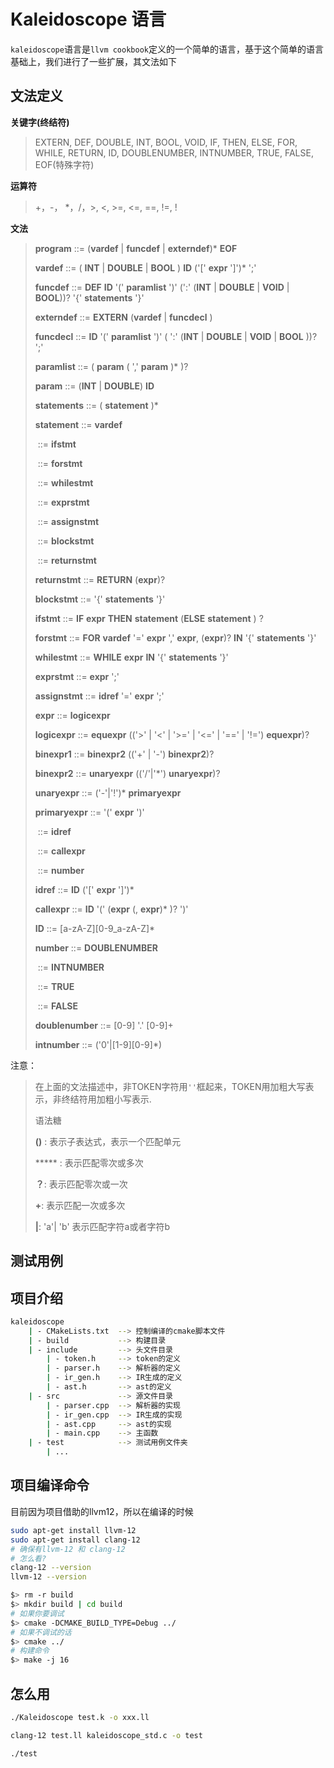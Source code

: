# Kaleidoscope 语言

`kaleidoscope`语言是`llvm cookbook`定义的一个简单的语言，基于这个简单的语言基础上，我们进行了一些扩展，其文法如下

## 文法定义

**关键字(终结符)**

> EXTERN, DEF, DOUBLE, INT, BOOL, VOID, IF, THEN, ELSE, FOR, WHILE, RETURN, ID, DOUBLENUMBER, INTNUMBER, TRUE, FALSE, EOF(特殊字符)

**运算符**

> +，-， *，/，>, <, >=, <=, ==, !=, !

**文法**

> **program** ::= (**vardef** | **funcdef** | **externdef**)* **EOF**
>
> **vardef** ::= ( **INT** | **DOUBLE** | **BOOL** ) **ID** ('[' **expr** ']')* ';'
>
> **funcdef** ::= **DEF** **ID** '(' **paramlist** ')' (':' (**INT** | **DOUBLE** | **VOID** | **BOOL**))? '{' **statements** '}'
>
> **externdef** ::= **EXTERN** (**vardef** | **funcdecl** )
>
> **funcdecl** ::= **ID** '(' **paramlist** ')' ( ':' (**INT** | **DOUBLE** | **VOID** | **BOOL** ))? ';'
>
> **paramlist** ::= ( **param** ( ',' **param** )* )?
>
> **param** ::= (**INT** | **DOUBLE**) **ID**
>
> **statements** ::= ( **statement** )*
>
> **statement** ::= **vardef**
>
> ​					 ::= **ifstmt** 
>
> ​					 ::= **forstmt** 
>
> ​					 ::= **whilestmt** 
>
> ​					 ::= **exprstmt** 
>
> ​					 ::= **assignstmt** 
>
> ​                  ::= **blockstmt**
>
> ​				  ::= **returnstmt**
>
> **returnstmt** ::= **RETURN** (**expr**)?
>
> **blockstmt** ::= '{' **statements** '}'
>
> **ifstmt** ::= **IF** **expr** **THEN**  **statement** (**ELSE** **statement** ) ?
>
> **forstmt** ::= **FOR** **vardef** '=' **expr** ',' **expr**, (**expr**)? **IN** '{' **statements** '}'
>
> **whilestmt** ::= **WHILE** **expr** **IN** '{' **statements** '}' 
>
> **exprstmt** ::= **expr** ';'
>
> **assignstmt** ::= **idref** '=' **expr** ';'
>
> **expr** ::= **logicexpr**
>
> **logicexpr** ::= **equexpr** (('>' | '<' | '>=' | '<=' | '==' | '!=') **equexpr**)?
>
>
> **binexpr1** ::= **binexpr2** (('+' | '-') **binexpr2**)?
>
> **binexpr2** ::= **unaryexpr** (('/'|'*') **unaryexpr**)?
>
> **unaryexpr** ::= ('-'|'!')* **primaryexpr**
>
> **primaryexpr** ::= '(' **expr** ')'
>
> ​						 ::= **idref**
>
> ​						 ::= **callexpr**
>
> ​						 ::= **number**
>
> **idref** ::= **ID** ('[' **expr** ']')*
>
> **callexpr** ::= **ID** '(' (**expr** (, **expr**)* )? ')'
>
> **ID** ::= \[a-zA-Z\]\[0-9_a-zA-Z\]*
>
> **number** ::= **DOUBLENUMBER**
>
> ​				::= **INTNUMBER**
>
> ​				::= **TRUE**
>
> ​				::= **FALSE**
>
> **doublenumber** ::= [0-9] '.' [0-9]+
>
> **intnumber** ::= ('0'|\[1-9\]\[0-9\]*)					

注意：

> 在上面的文法描述中，非TOKEN字符用`''`框起来，TOKEN用加粗大写表示，非终结符用加粗小写表示.
>
> 语法糖
>
> **()** : 表示子表达式，表示一个匹配单元
>
> ***** : 表示匹配零次或多次
>
> **？**: 表示匹配零次或一次
>
> **+**: 表示匹配一次或多次
>
> **|**: 'a'| 'b' 表示匹配字符a或者字符b

## 测试用例



## 项目介绍

```bash
kaleidoscope
	| - CMakeLists.txt 	--> 控制编译的cmake脚本文件
	| - build 			--> 构建目录
	| - include			--> 头文件目录
    	| - token.h		--> token的定义
    	| - parser.h	--> 解析器的定义
    	| - ir_gen.h    --> IR生成的定义
    	| - ast.h	 	--> ast的定义
	| - src				--> 源文件目录
		| - parser.cpp  --> 解析器的实现
		| - ir_gen.cpp	--> IR生成的实现
        | - ast.cpp	    --> ast的实现
        | - main.cpp	--> 主函数
    | - test			--> 测试用例文件夹
    	| ...
```

## 项目编译命令

目前因为项目借助的llvm12，所以在编译的时候

```bash
sudo apt-get install llvm-12
sudo apt-get install clang-12
# 确保有llvm-12 和 clang-12
# 怎么看?
clang-12 --version
llvm-12 --version
```



```bash
$> rm -r build
$> mkdir build | cd build
# 如果你要调试
$> cmake -DCMAKE_BUILD_TYPE=Debug ../
# 如果不调试的话
$> cmake ../
# 构建命令
$> make -j 16
```



## 怎么用

```bash
./Kaleidoscope test.k -o xxx.ll

clang-12 test.ll kaleidoscope_std.c -o test

./test
```

